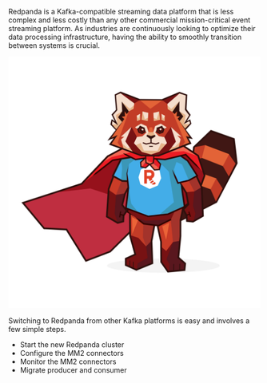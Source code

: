 Redpanda is a Kafka-compatible streaming data platform that is less complex and less costly than any other commercial mission-critical event streaming platform. As industries are continuously looking to optimize their data processing infrastructure, having the ability to smoothly transition between systems is crucial. 

![Reliable Panda](./images/reliable_panda.png)

Switching to Redpanda from other Kafka platforms is easy and involves a few simple steps. 

- Start the new Redpanda cluster
- Configure the MM2 connectors
- Monitor the MM2 connectors
- Migrate producer and consumer



